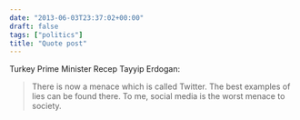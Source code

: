 ```yaml
---
date: "2013-06-03T23:37:02+00:00"
draft: false
tags: ["politics"]
title: "Quote post"
---
```

Turkey Prime Minister Recep Tayyip Erdogan:

> There is now a menace which is called Twitter. The best examples of lies can be found there. To me, social media is the worst menace to society.
